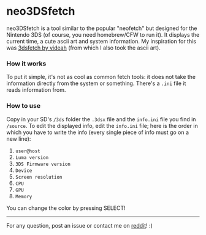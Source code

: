 # neo3DSfetch

neo3DSfetch is a tool similar to the popular "neofetch" but designed for the Nintendo 3DS (of course, you need homebrew/CFW to run it).
It displays the current time, a cute ascii art and system information.
My inspiration for this was [3dsfetch by videah](https://github.com/videah/3dsfetch) (from which I also took the ascii art). 



### How it works

To put it simple, it's not as cool as common fetch tools: it does not take the information directly from the system or something. 
There's a `.ini` file it reads information from. 


### How to use

Copy in your SD's `/3ds` folder the `.3dsx` file and the `info.ini` file you find in `/source`.
To edit the displayed info, edit the `info.ini` file; here is the order in which you have to write the info (every single piece of info must go on a new line):

1. `user@host`
1. `Luma version`
1. `3DS Firmware version`
1. `Device`
1. `Screen resolution`
1. `CPU`
1. `GPU`
1. `Memory`

You can change the color by pressing SELECT!
____

For any question, post an issue or contact me on [reddit](https://www.reddit.com/user/Joker_513)! :)
